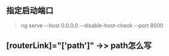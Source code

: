 ## 指定启动端口
> ng serve --host 0.0.0.0 --disable-host-check --port 8000

##	[routerLink]="['path']" ->> path怎么写


